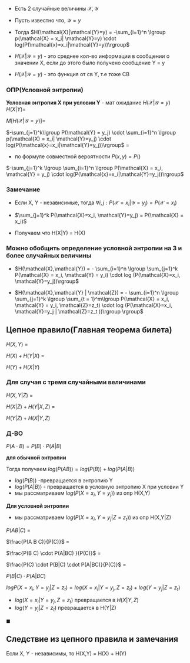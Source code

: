 * Есть 2 случайные величины $\mathcal{X, Y}$

* Пусть известно что, $\mathcal{Y} = y$

* Тогда $H(\mathcal{X}|\mathcal{Y}=y) = -\sum_{i=1}^n \lgroup p(\mathcal{X} = x_i| \mathcal{Y}=y) \cdot log(P(\mathcal{x}=x_i|\mathcal{Y}=y))\rgroup$

* $H(\mathcal{X}|\mathcal{Y}=y)$ - это среднее кол-во информации в сообщении о значении X, если до этого было получено сообщение Y = y
  
* $H(\mathcal{X}|\mathcal{Y}=y)$ - это функция от св Y, т.е тоже СВ
### ОПР(Условной энтропии)

**Условная энтропия X при условии Y** - мат ожидание $H(\mathcal{X}|\mathcal{Y}=y)$
$H(X|Y) =$

$M[H(\mathcal{X}|\mathcal{Y}=y)] =$

$-\sum_{j=1}^k\lgroup P(\mathcal{Y} = y_j) \cdot \sum_{i=1}^n \lgroup p(\mathcal{X} = x_i| \mathcal{Y}=y_j) \cdot log(P(\mathcal{x}=x_i|\mathcal{Y}=y_j))\rgroup$ =

* по формуле совместной вероятности $P(x,y) = P()$

$-\sum_{j=1}^k \lgroup \sum_{i=1}^n \lgroup P(\mathcal{X} = x_i, \mathcal{Y} = y_j) \cdot log(P(\mathcal{x}=x_i|\mathcal{Y}=y_j))\rgroup$

### Замечание 
* Если X, Y - независимые, тогда $\forall i,j: P(\mathcal{X} = x_i | \mathcal{Y} = y_j) = P(\mathcal{X} = x_i)$

* $\sum_{j=1}^k P(\mathcal{X}=x_i, \mathcal{Y}=y_j) = P(\mathcal{X} = x_i)$

* Получаем что H(X|Y) = H(X)

### Можно обобщить определение условной энтропии на 3  и более случайных величины 

* $H(\mathcal{X},\mathcal{Y}) = - \sum_{i=1}^n \lgroup \sum_{j=1}^k P(\mathcal{X} = x_i, \mathcal{Y} = y_i) \cdot log (P(\mathcal{X}=x_i, \mathcal{Y}=y_j))\rgroup$

* $H(\mathcal{X},\mathcal{Y} | \mathcal{Z}) = - \sum_{i=1}^n \lgroup \sum_{j=1}^k \lgroup \sum_{t = 1}^m\lgroup P(\mathcal{X} = x_i, \mathcal{Y} = y_i, \mathcal{Z}=z_t) \cdot log (P(\mathcal{X}=x_i, \mathcal{Y}=y_j | \mathcal{Z}=z_t ))\rgroup \rgroup$

## Цепное правило(Главная теорема билета)

$H(X, Y)$ =

$H(X) + H(Y|X)$ = 

$H(Y) + H(X|Y)$

### Для случая с тремя случайными величинами

$H(X, Y | Z)$ =

$H(X|Z) + H(Y|X, Z)$ = 

$H(Y|Z) + H(X|Y, Z)$



### Д-ВО

$P(A\cdot B) = P(B) \cdot P(A|B)$

**для обычной энтропии**

Тогда получаем $log(P(A B)) = log(P(B)) + log(P(A|B))$
* $log(P(B))$ -превращается в энтропию Y
* $log(P(A|B))$ - превращается в условную энтропию X при условии Y
* мы рассматриваем $log(P(X=x_i, Y = y_j))$ из опр H(X,Y)
 
**Для условной энтропии**

* мы рассматриваем $log(P(X=x_i, Y = y_j|Z=z_t))$ из опр H(X,Y|Z)

$P(A B | C)$ = 

$\frac{P(A B C)}{P(C)}$ = 

$\frac{P(B C) \cdot P(A|BC) }{P(C)}$ =

$\frac{P(C) \cdot P(B|C) \cdot P(A|BC)}{P(C)}$ = 

$P(B|C) \cdot P(A|BC)$

$log P(X=x_i, Y=y_j|Z=z_t) = log(X=x_i | Y=y_j, Z=z_t) + log(Y=y_j|Z=z_t)$

* $log(X=x_i | Y=y_j, Z=z_t)$ превращается в $H(X|Y,Z)$
* $log(Y=y_j|Z=z_t)$ превращается в H(Y|Z)

$\blacksquare$

## Следствие из цепного правила и замечания

Если X, Y - независимы, то H(X,Y) = H(X) + H(Y)